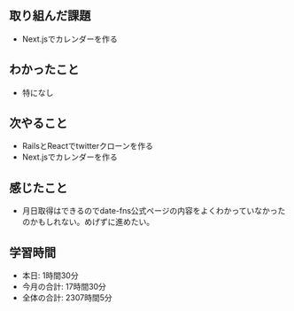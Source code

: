 ## 取り組んだ課題
- Next.jsでカレンダーを作る
## わかったこと
-  特になし
## 次やること
- RailsとReactでtwitterクローンを作る
- Next.jsでカレンダーを作る
## 感じたこと
- 月日取得はできるのでdate-fns公式ページの内容をよくわかっていなかったのかもしれない。めげずに進めたい。
## 学習時間
- 本日: 1時間30分
- 今月の合計: 17時間30分
- 全体の合計: 2307時間5分
